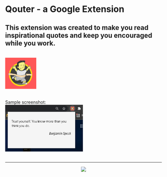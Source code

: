 # Qouter - a Google Extension
## This extension was created to make you read inspirational quotes and keep you encouraged while you work.
<br>
<img src="logo.png" width="100" height="100"> 
<br>
<br>

Sample screenshot: <br>
<img src="ss img.png" width="250" height="150">
<br>
<br>
<hr>
<p align="center">
    <img src="https://img.shields.io/badge/THANKS%20FOR-VISITING%20❤%EF%B8%8F-informational?style=for-the-badge&logo=github"  />
    </p>
